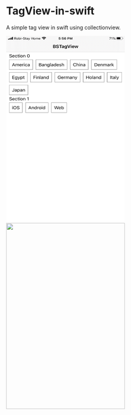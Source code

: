 # TagView-in-swift

A simple tag view in swift using collectionview.

<img src = "IMG_D14C5976AC2B-1.jpeg" width="320" height="500">
<img src = "222.jpeg" width="320" height="500">
